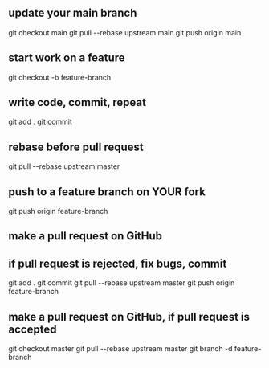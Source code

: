 ## update your main branch
git checkout main
git pull --rebase upstream main
git push origin main

## start work on a feature
git checkout -b feature-branch

## write code, commit, repeat
git add .
git commit 

## rebase before pull request
git pull --rebase upstream master

## push to a feature branch on YOUR fork
git push origin feature-branch

## make a pull request on GitHub

## if pull request is rejected, fix bugs, commit
git add .
git commit
git pull --rebase upstream master
git push origin feature-branch

## make a pull request on GitHub, if pull request is accepted
git checkout master
git pull --rebase upstream master
git branch -d feature-branch

